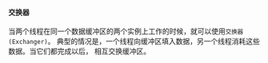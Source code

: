 #### 交换器
当两个线程在同一个数据缓冲区的两个实例上工作的时候，就可以使用`交换器(Exchanger)`。
典型的情况是，一个线程向缓冲区填入数据，另一个线程消耗这些数据。当它们都完成以后，
相互交换缓冲区。
